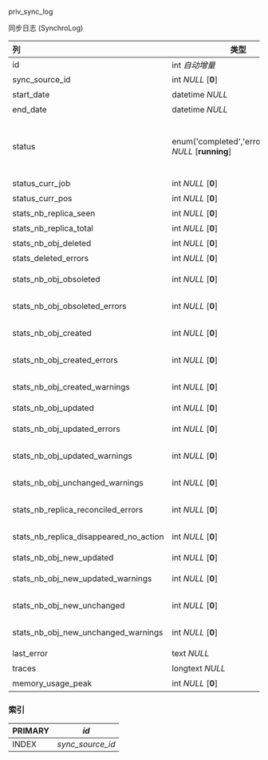 priv_sync_log

同步日志 (SynchroLog)



| 列                                     | 类型                                                     | 注释                                                       |
| :------------------------------------- | -------------------------------------------------------- | ---------------------------------------------------------- |
| id                                     | int *自动增量*                                           | 自增ID                                                     |
| sync_source_id                         | int *NULL* [**0**]                                       | 同步数据源                                                 |
| start_date                             | datetime *NULL*                                          | 开始日期                                                   |
| end_date                               | datetime *NULL*                                          | 结束日期                                                   |
| status                                 | enum('completed','error','running') *NULL* [**running**] | 状态，已完成 (completed), 错误 (error), 正在运行 (running) |
| status_curr_job                        | int *NULL* [**0**]                                       | 当前工作状态                                               |
| status_curr_pos                        | int *NULL* [**0**]                                       | 当前位置状态                                               |
| stats_nb_replica_seen                  | int *NULL* [**0**]                                       | 已看到的副本                                               |
| stats_nb_replica_total                 | int *NULL* [**0**]                                       | 副本的数量                                                 |
| stats_nb_obj_deleted                   | int *NULL* [**0**]                                       | 已删除的对象                                               |
| stats_deleted_errors                   | int *NULL* [**0**]                                       | 删除的错误                                                 |
| stats_nb_obj_obsoleted                 | int *NULL* [**0**]                                       | 过时的统计数据                                             |
| stats_nb_obj_obsoleted_errors          | int *NULL* [**0**]                                       | 过时的统计数据的错误                                       |
| stats_nb_obj_created                   | int *NULL* [**0**]                                       | 创建的统计信息                                             |
| stats_nb_obj_created_errors            | int *NULL* [**0**]                                       | 创建的统计信息的错误                                       |
| stats_nb_obj_created_warnings          | int *NULL* [**0**]                                       | 统计数据创建警告                                           |
| stats_nb_obj_updated                   | int *NULL* [**0**]                                       | 统计数据更新                                               |
| stats_nb_obj_updated_errors            | int *NULL* [**0**]                                       | 统计数据更新错误                                           |
| stats_nb_obj_updated_warnings          | int *NULL* [**0**]                                       | 统计数据更新警告                                           |
| stats_nb_obj_unchanged_warnings        | int *NULL* [**0**]                                       | 统计数据对象未更改警告                                     |
| stats_nb_replica_reconciled_errors     | int *NULL* [**0**]                                       | 统计数据副本协调错误                                       |
| stats_nb_replica_disappeared_no_action | int *NULL* [**0**]                                       | 状态副本消失无动作                                         |
| stats_nb_obj_new_updated               | int *NULL* [**0**]                                       | 统计数据更新                                               |
| stats_nb_obj_new_updated_warnings      | int *NULL* [**0**]                                       | 统计数据更新警告                                           |
| stats_nb_obj_new_unchanged             | int *NULL* [**0**]                                       | 统计数据保持不变                                           |
| stats_nb_obj_new_unchanged_warnings    | int *NULL* [**0**]                                       | 统计数据保持不变警告                                       |
| last_error                             | text *NULL*                                              | 最后的错误                                                 |
| traces                                 | longtext *NULL*                                          | 踪迹                                                       |
| memory_usage_peak                      | int *NULL* [**0**]                                       | 内存使用高峰                                               |

### 索引

| PRIMARY | *id*             |
| :------ | ---------------- |
| INDEX   | *sync_source_id* |
